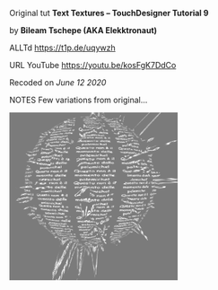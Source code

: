 Original tut
**Text Textures – TouchDesigner Tutorial 9**

by
**Bileam Tschepe (AKA Elekktronaut)**

ALLTd
https://t1p.de/uqywzh

URL YouTube
https://youtu.be/kosFgK7DdCo

Recoded on
*June 12 2020*

NOTES
Few variations from original...

![Network preview](Demo.png)
